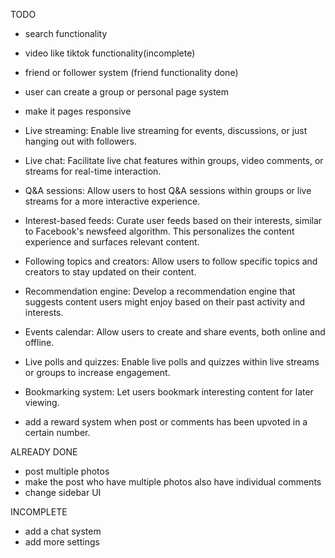 TODO

- search functionality
- video like tiktok functionality(incomplete)
- friend or follower system (friend functionality done)
- user can create a group or personal page system
- make it pages responsive
- Live streaming: Enable live streaming for events, discussions, or just hanging out with followers.
- Live chat: Facilitate live chat features within groups, video comments, or streams for real-time interaction.
- Q&A sessions: Allow users to host Q&A sessions within groups or live streams for a more interactive experience.
- Interest-based feeds: Curate user feeds based on their interests, similar to Facebook's newsfeed algorithm. This personalizes the content experience and surfaces relevant content.
- Following topics and creators: Allow users to follow specific topics and creators to stay updated on their content.
- Recommendation engine: Develop a recommendation engine that suggests content users might enjoy based on their past activity and interests.
- Events calendar: Allow users to create and share events, both online and offline.
- Live polls and quizzes: Enable live polls and quizzes within live streams or groups to increase engagement.
- Bookmarking system: Let users bookmark interesting content for later viewing.

- add a reward system when post or comments has been upvoted in a certain number.

ALREADY DONE

- post multiple photos
- make the post who have multiple photos also have individual comments
- change sidebar UI

INCOMPLETE

- add a chat system
- add more settings
